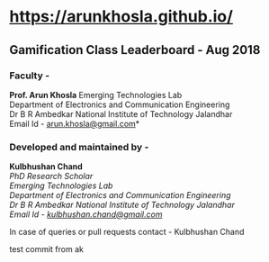 # https://arunkhosla.github.io/

## **Gamification Class Leaderboard - Aug 2018**




### Faculty -   
**Prof. Arun Khosla**
Emerging Technologies Lab  
Department of Electronics and Communication Engineering  
Dr B R Ambedkar National Institute of Technology Jalandhar  
Email Id - arun.khosla@gmail.com*
  
    
    
    
    
    
### Developed and maintained by -  

**Kulbhushan Chand**  
*PhD Research Scholar  
Emerging Technologies Lab  
Department of Electronics and Communication Engineering  
Dr B R Ambedkar National Institute of Technology Jalandhar  
Email Id - kulbhushan.chand@gmail.com*

In case of queries or pull requests contact -  Kulbhushan Chand


test commit from ak
